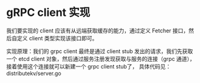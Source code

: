 # gRPC client 实现

我们要实现的 client 应该有从远端获取缓存的能力，通过定义 Fetcher 接口，然后自定义 client 类型实现该接口即可。

实现原理：我们的 grpc client 最终是通过 client stub 发出的请求，我们先获取一个 etcd client 对象，然后通过服务注册发现获取与服务的连接（grpc 通道），接着使用这个连接就可以新建一个 grpc client stub了，
具体代码见：distributekv/server.go
